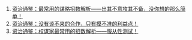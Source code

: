 1. [资治通鉴：最常用的谋略招数解析——出其不意攻其不备，没你想的那么简单！](./资治通鉴_汉武昭宣篇/资治通鉴：最常用的谋略招数解析——出其不意攻其不备，没你想的那么简单！.md)
2. [资治通鉴：没有谈不来的合作，只有摸不准的利益点！](./资治通鉴_汉武昭宣篇/资治通鉴：没有谈不来的合作，只有摸不准的利益点！.md)
3. [资治通鉴：权谋家最常用的招数解析——服从性测试！](./资治通鉴_汉武昭宣篇/资治通鉴：权谋家最常用的招数解析——服从性测试！.md)